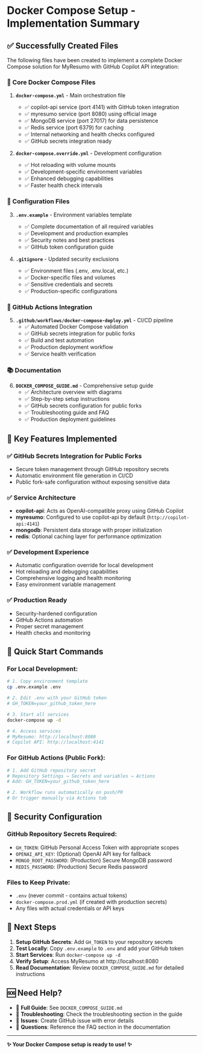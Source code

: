 # Docker Compose Setup - Implementation Summary

## ✅ Successfully Created Files

The following files have been created to implement a complete Docker Compose solution for MyResumo with GitHub Copilot API integration:

### 📁 Core Docker Compose Files

1. **`docker-compose.yml`** - Main orchestration file
   - ✅ copilot-api service (port 4141) with GitHub token integration
   - ✅ myresumo service (port 8080) using official image
   - ✅ MongoDB service (port 27017) for data persistence
   - ✅ Redis service (port 6379) for caching
   - ✅ Internal networking and health checks configured
   - ✅ GitHub secrets integration ready

2. **`docker-compose.override.yml`** - Development configuration
   - ✅ Hot reloading with volume mounts
   - ✅ Development-specific environment variables
   - ✅ Enhanced debugging capabilities
   - ✅ Faster health check intervals

### 🔧 Configuration Files

3. **`.env.example`** - Environment variables template
   - ✅ Complete documentation of all required variables
   - ✅ Development and production examples
   - ✅ Security notes and best practices
   - ✅ GitHub token configuration guide

4. **`.gitignore`** - Updated security exclusions
   - ✅ Environment files (.env, .env.local, etc.)
   - ✅ Docker-specific files and volumes
   - ✅ Sensitive credentials and secrets
   - ✅ Production-specific configurations

### 🚀 GitHub Actions Integration

5. **`.github/workflows/docker-compose-deploy.yml`** - CI/CD pipeline
   - ✅ Automated Docker Compose validation
   - ✅ GitHub secrets integration for public forks
   - ✅ Build and test automation
   - ✅ Production deployment workflow
   - ✅ Service health verification

### 📚 Documentation

6. **`DOCKER_COMPOSE_GUIDE.md`** - Comprehensive setup guide
   - ✅ Architecture overview with diagrams
   - ✅ Step-by-step setup instructions
   - ✅ GitHub secrets configuration for public forks
   - ✅ Troubleshooting guide and FAQ
   - ✅ Production deployment guidelines

## 🎯 Key Features Implemented

### ✅ GitHub Secrets Integration for Public Forks
- Secure token management through GitHub repository secrets
- Automatic environment file generation in CI/CD
- Public fork-safe configuration without exposing sensitive data

### ✅ Service Architecture
- **copilot-api**: Acts as OpenAI-compatible proxy using GitHub Copilot
- **myresumo**: Configured to use copilot-api by default (`http://copilot-api:4141`)
- **mongodb**: Persistent data storage with proper initialization
- **redis**: Optional caching layer for performance optimization

### ✅ Development Experience
- Automatic configuration override for local development
- Hot reloading and debugging capabilities
- Comprehensive logging and health monitoring
- Easy environment variable management

### ✅ Production Ready
- Security-hardened configuration
- GitHub Actions automation
- Proper secret management
- Health checks and monitoring

## 🚀 Quick Start Commands

### For Local Development:
```bash
# 1. Copy environment template
cp .env.example .env

# 2. Edit .env with your GitHub token
# GH_TOKEN=your_github_token_here

# 3. Start all services
docker-compose up -d

# 4. Access services
# MyResumo: http://localhost:8080
# Copilot API: http://localhost:4141
```

### For GitHub Actions (Public Fork):
```bash
# 1. Add GitHub repository secret
# Repository Settings → Secrets and variables → Actions
# Add: GH_TOKEN=your_github_token_here

# 2. Workflow runs automatically on push/PR
# Or trigger manually via Actions tab
```

## 🔐 Security Configuration

### GitHub Repository Secrets Required:
- `GH_TOKEN`: GitHub Personal Access Token with appropriate scopes
- `OPENAI_API_KEY`: (Optional) OpenAI API key for fallback
- `MONGO_ROOT_PASSWORD`: (Production) Secure MongoDB password
- `REDIS_PASSWORD`: (Production) Secure Redis password

### Files to Keep Private:
- `.env` (never commit - contains actual tokens)
- `docker-compose.prod.yml` (if created with production secrets)
- Any files with actual credentials or API keys

## 📝 Next Steps

1. **Setup GitHub Secrets**: Add `GH_TOKEN` to your repository secrets
2. **Test Locally**: Copy `.env.example` to `.env` and add your GitHub token
3. **Start Services**: Run `docker-compose up -d`
4. **Verify Setup**: Access MyResumo at http://localhost:8080
5. **Read Documentation**: Review `DOCKER_COMPOSE_GUIDE.md` for detailed instructions

## 🆘 Need Help?

- 📖 **Full Guide**: See `DOCKER_COMPOSE_GUIDE.md`
- 🔧 **Troubleshooting**: Check the troubleshooting section in the guide
- 🐛 **Issues**: Create GitHub issue with error details
- 💬 **Questions**: Reference the FAQ section in the documentation

---

**✨ Your Docker Compose setup is ready to use! ✨**